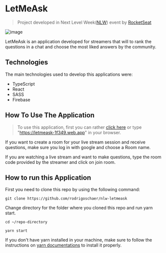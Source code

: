 # LetMeAsk

> Project developed in Next Level Week([NLW](nextlevelweek.com)) event by [RocketSeat](https://rocketseat.com.br/)

![image](https://user-images.githubusercontent.com/70034234/123523976-bcc26c80-d69d-11eb-8ff5-d05cfe4ec983.png)

LetMeAsk is an application developed for streamers that will to rank the questions in a chat and choose the most liked answers by the community.

## Technologies 

The main technologies used to develop this applications were:

* TypeScript
* React
* SASS
* Firebase 

## How To Use The Application

> To use this application, first you can rather [click here](https://letmeask-1f349.web.app/) or type "https://letmeask-1f349.web.app" in your browser.

If you want to create a room for your live stream session and receive questions, make sure you log in with google and choose a Room name.

If you are watching a live stream and want to make questions, type the room code provided by the streamer and click on join room.

## How to run this Application

First you need to clone this repo by using the following command:
```
git clone https://github.com/rodrigoschaer/nlw-letmeask
```
Change directory for the folder where you cloned this repo and run yarn start.
```
cd ~/repo-directory
```
```
yarn start
```
If you don't have yarn installed in your machine, make sure to follow the instructions on [yarn documentations](https://classic.yarnpkg.com/en/docs/install/#debian-stable) to install it properly.

